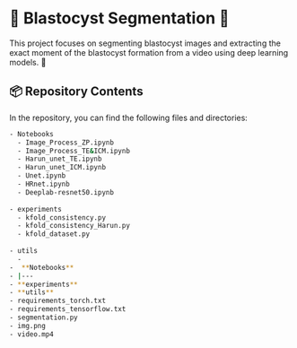 # 🌟 Blastocyst Segmentation 🌟

This project focuses on segmenting blastocyst images and extracting the exact moment of the blastocyst formation from a video using deep learning models. 🐾

## 📦 Repository Contents
In the repository, you can find the following files and directories:

``` bash
- Notebooks
  - Image_Process_ZP.ipynb
  - Image_Process_TE&ICM.ipynb
  - Harun_unet_TE.ipynb
  - Harun_unet_ICM.ipynb
  - Unet.ipynb
  - HRnet.ipynb
  - Deeplab-resnet50.ipynb
  
- experiments
  - kfold_consistency.py
  - kfold_consistency_Harun.py
  - kfold_dataset.py
    
- utils
  - 
-  **Notebooks**
- |---
- **experiments**
- **utils**
- requirements_torch.txt
- requirements_tensorflow.txt
- segmentation.py
- img.png
- video.mp4
```
